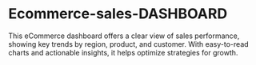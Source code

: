# Ecommerce-sales-DASHBOARD
This eCommerce dashboard offers a clear view of sales performance, showing key trends by region, product, and customer. With easy-to-read charts and actionable insights, it helps optimize strategies for growth.
